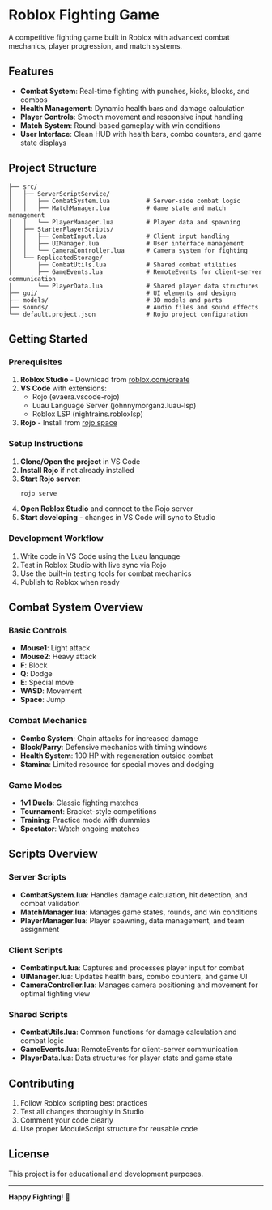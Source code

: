 # Roblox Fighting Game

A competitive fighting game built in Roblox with advanced combat mechanics, player progression, and match systems.

## Features

- **Combat System**: Real-time fighting with punches, kicks, blocks, and combos
- **Health Management**: Dynamic health bars and damage calculation
- **Player Controls**: Smooth movement and responsive input handling
- **Match System**: Round-based gameplay with win conditions
- **User Interface**: Clean HUD with health bars, combo counters, and game state displays

## Project Structure

```
├── src/
│   ├── ServerScriptService/
│   │   ├── CombatSystem.lua          # Server-side combat logic
│   │   ├── MatchManager.lua          # Game state and match management
│   │   └── PlayerManager.lua         # Player data and spawning
│   ├── StarterPlayerScripts/
│   │   ├── CombatInput.lua           # Client input handling
│   │   ├── UIManager.lua             # User interface management
│   │   └── CameraController.lua      # Camera system for fighting
│   └── ReplicatedStorage/
│       ├── CombatUtils.lua           # Shared combat utilities
│       ├── GameEvents.lua            # RemoteEvents for client-server communication
│       └── PlayerData.lua            # Shared player data structures
├── gui/                              # UI elements and designs
├── models/                           # 3D models and parts
├── sounds/                           # Audio files and sound effects
└── default.project.json              # Rojo project configuration
```

## Getting Started

### Prerequisites

1. **Roblox Studio** - Download from [roblox.com/create](https://www.roblox.com/create)
2. **VS Code** with extensions:
   - Rojo (evaera.vscode-rojo)
   - Luau Language Server (johnnymorganz.luau-lsp)
   - Roblox LSP (nightrains.robloxlsp)
3. **Rojo** - Install from [rojo.space](https://rojo.space/)

### Setup Instructions

1. **Clone/Open the project** in VS Code
2. **Install Rojo** if not already installed
3. **Start Rojo server**:
   ```bash
   rojo serve
   ```
4. **Open Roblox Studio** and connect to the Rojo server
5. **Start developing** - changes in VS Code will sync to Studio

### Development Workflow

1. Write code in VS Code using the Luau language
2. Test in Roblox Studio with live sync via Rojo
3. Use the built-in testing tools for combat mechanics
4. Publish to Roblox when ready

## Combat System Overview

### Basic Controls
- **Mouse1**: Light attack
- **Mouse2**: Heavy attack  
- **F**: Block
- **Q**: Dodge
- **E**: Special move
- **WASD**: Movement
- **Space**: Jump

### Combat Mechanics
- **Combo System**: Chain attacks for increased damage
- **Block/Parry**: Defensive mechanics with timing windows
- **Health System**: 100 HP with regeneration outside combat
- **Stamina**: Limited resource for special moves and dodging

### Game Modes
- **1v1 Duels**: Classic fighting matches
- **Tournament**: Bracket-style competitions
- **Training**: Practice mode with dummies
- **Spectator**: Watch ongoing matches

## Scripts Overview

### Server Scripts
- **CombatSystem.lua**: Handles damage calculation, hit detection, and combat validation
- **MatchManager.lua**: Manages game states, rounds, and win conditions  
- **PlayerManager.lua**: Player spawning, data management, and team assignment

### Client Scripts
- **CombatInput.lua**: Captures and processes player input for combat
- **UIManager.lua**: Updates health bars, combo counters, and game UI
- **CameraController.lua**: Manages camera positioning and movement for optimal fighting view

### Shared Scripts
- **CombatUtils.lua**: Common functions for damage calculation and combat logic
- **GameEvents.lua**: RemoteEvents for client-server communication
- **PlayerData.lua**: Data structures for player stats and game state

## Contributing

1. Follow Roblox scripting best practices
2. Test all changes thoroughly in Studio
3. Comment your code clearly
4. Use proper ModuleScript structure for reusable code

## License

This project is for educational and development purposes.

---

**Happy Fighting!** 🥊